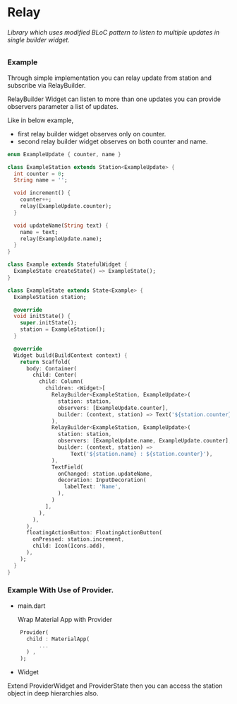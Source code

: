 # Relay

###### Library which uses modified BLoC pattern to listen to multiple updates in single builder widget.

### Example

Through simple implementation you can relay update from station
and subscribe via RelayBuilder.

RelayBuilder Widget can listen to more than one updates you can 
provide observers parameter a list of updates.

Like in below example, 

* first relay builder widget observes only on counter.
* second relay builder widget observes on both counter and name.

```dart
enum ExampleUpdate { counter, name }

class ExampleStation extends Station<ExampleUpdate> {
  int counter = 0;
  String name = '';

  void increment() {
    counter++;
    relay(ExampleUpdate.counter);
  }

  void updateName(String text) {
    name = text;
    relay(ExampleUpdate.name);
  }
}

class Example extends StatefulWidget {
  ExampleState createState() => ExampleState();
}

class ExampleState extends State<Example> {
  ExampleStation station;

  @override
  void initState() {
    super.initState();
    station = ExampleStation();
  }

  @override
  Widget build(BuildContext context) {
    return Scaffold(
      body: Container(
        child: Center(
          child: Column(
            children: <Widget>[
              RelayBuilder<ExampleStation, ExampleUpdate>(
                station: station,
                observers: [ExampleUpdate.counter],
                builder: (context, station) => Text('${station.counter}'),
              ),
              RelayBuilder<ExampleStation, ExampleUpdate>(
                station: station,
                observers: [ExampleUpdate.name, ExampleUpdate.counter],
                builder: (context, station) =>
                    Text('${station.name} : ${station.counter}'),
              ),
              TextField(
                onChanged: station.updateName,
                decoration: InputDecoration(
                  labelText: 'Name',
                ),
              )
            ],
          ),
        ),
      ),
      floatingActionButton: FloatingActionButton(
        onPressed: station.increment,
        child: Icon(Icons.add),
      ),
    );
  }
}
```

### Example With Use of Provider.

* main.dart
    
    Wrap Material App with Provider
    
```dart
    Provider(
      child : MaterialApp(
          ...
      ) , 
    );
```

* Widget

Extend ProviderWidget and ProviderState then you can access
the station object in deep hierarchies also.